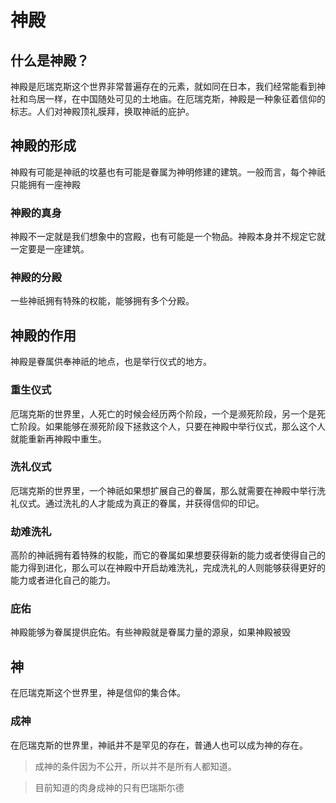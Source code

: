 # 神殿

## 什么是神殿？

神殿是厄瑞克斯这个世界非常普遍存在的元素，就如同在日本，我们经常能看到神社和鸟居一样，在中国随处可见的土地庙。在厄瑞克斯，神殿是一种象征着信仰的标志。人们对神殿顶礼膜拜，换取神祇的庇护。

## 神殿的形成

神殿有可能是神祇的坟墓也有可能是眷属为神明修建的建筑。一般而言，每个神祇只能拥有一座神殿

### 神殿的真身

神殿不一定就是我们想象中的宫殿，也有可能是一个物品。神殿本身并不规定它就一定要是一座建筑。

### 神殿的分殿

一些神祇拥有特殊的权能，能够拥有多个分殿。

## 神殿的作用

神殿是眷属供奉神祇的地点，也是举行仪式的地方。

### 重生仪式

厄瑞克斯的世界里，人死亡的时候会经历两个阶段，一个是濒死阶段，另一个是死亡阶段。如果能够在濒死阶段下拯救这个人，只要在神殿中举行仪式，那么这个人就能重新再神殿中重生。

### 洗礼仪式

厄瑞克斯的世界里，一个神祇如果想扩展自己的眷属，那么就需要在神殿中举行洗礼仪式。通过洗礼的人才能成为真正的眷属，并获得信仰的印记。

### 劫难洗礼

高阶的神祇拥有着特殊的权能，而它的眷属如果想要获得新的能力或者使得自己的能力得到进化，那么可以在神殿中开启劫难洗礼，完成洗礼的人则能够获得更好的能力或者进化自己的能力。

### 庇佑

神殿能够为眷属提供庇佑。有些神殿就是眷属力量的源泉，如果神殿被毁

## 神

在厄瑞克斯这个世界里，神是信仰的集合体。

### 成神

在厄瑞克斯的世界里，神祇并不是罕见的存在，普通人也可以成为神的存在。

> 成神的条件因为不公开，所以并不是所有人都知道。

> 目前知道的肉身成神的只有巴瑞斯尓德